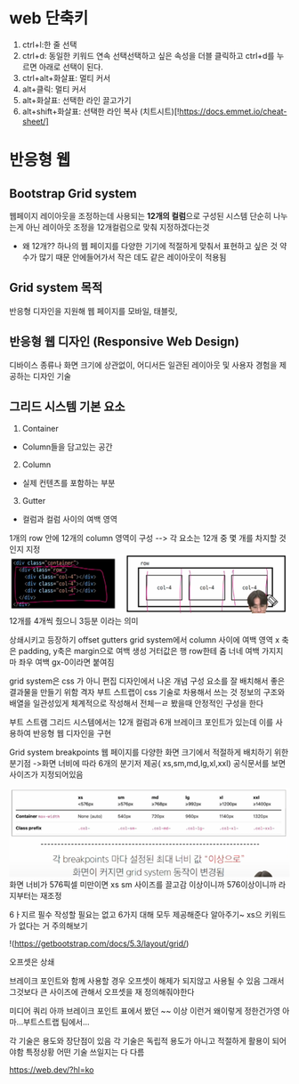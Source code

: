# web 단축키
1. ctrl+l:한 줄 선택
2. ctrl+d: 동일한 키워드 연속 선택선택하고 싶은 속성을 더블 클릭하고 ctrl+d를 누르면 아래로 선택이 된다.
3. ctrl+alt+화살표: 멀티 커서
4. alt+클릭: 멀티 커서
5. alt+화살표: 선택한 라인 끌고가기
6. alt+shift+화살표: 선택한 라인 복사
(치트시트)[!https://docs.emmet.io/cheat-sheet/]


# 반응형 웹
## Bootstrap Grid system
웹페이지 레이아웃을 조정하는데 사용되는 **12개의 컬럼**으로 구성된 시스템
단순히 나누는게 아닌 레이아웃 조정을 12개컬럼으로 맞춰 지정하겠다는것
* 왜 12개??
  하나의 웹 페이지를 다양한 기기에 적절하게 맞춰서 표현하고 싶은 것
  약수가 많기 때문
  안에들어가서 작은 데도 같은 레이아웃이 적용됨

## Grid system 목적

반응형 디자인을 지원해 웹 페이지를 모바일, 태블릿,
## 반응형 웹 디자인 (Responsive Web Design)
디바이스 종류나 화면 크기에 상관없이, 어디서든 일관된 레이아웃 및 사용자 경험을 제공하는 디자인 기술

## 그리드 시스템 기본 요소
1. Container
  * Column들을 담고있는 공간
2. Column
  * 실제 컨텐츠를 포함하는 부분
3. Gutter
  * 컬럼과 컬럼 사이의 여백 영역

1개의 row 안에 12개의 column 영역이 구성
--> 각 요소는 12개 중 몇 개를 차지할 것인지 지정
![Alt text](image-12.png)
12개를 4개씩 줬으니 3등분 이라는 의미

상쇄시키고 등장하기 offset
gutters
grid system에서 column 사이에 여백 영역 x 축은 padding, y축은 margin으로 여백 생성
거터값은 행 row한테 줌
너네 여백 가지지 마
좌우 여백 gx-0이라면 붙여짐

grid system은
css 가 아니 편집 디자인에서 나온 개념
구성 요소를 잘 배치해서 좋은 결과물을 만들기 위함
격자
부트 스트랩이 css 기술로 차용해서 쓰는 것
정보의 구조와 배열을 일관성있게 체계적으로 작성해서 전체ㅡㄹ 봤을때 안정적인 구성을 한다

부트 스트램 그리드 시스템에서는 12개 컬럼과 6개 브레이크 포인트가 있는데 이를 사용하여 반응형 웹 디자인을 구현

Grid system breakpoints
웹 페이지를 다양한 화면 크기에서 적절하게 배치하기 위한 분기점 ->화면 너비에 따라 6개의 분기저 제공( xs,sm,md,lg,xl,xxl)
공식문서를 보면 사이즈가 지정되어있음

![Alt text](image-13.png)
화면 너비가 576픽셀 미만이면 xs
sm 사이즈를 끌고감
이상이니까
576이상이니까
라지부터는 재조정

6ㅏ지르 필수 작성할 필요는 없고 6가지 대해 모두 제공해준다 알아주기~
xs으 키워드가 없다는 거 주의해보기

!(https://getbootstrap.com/docs/5.3/layout/grid/)

오프셋은 상쇄

브레이크 포인트와 함께 사용할 경우 오프셋이 해제가 되지않고 사용될 수 있음
그래서 그것보다 큰 사이즈에 관해서 오프셋을 재 정의해줘야한다


미디어 쿼리
아까 브레이크 포인트 표에서 봤던 ~~ 이상 이런거
왜이렇게 정한건가영
아마...부트스트랩 팀에서...

각 기술은 용도와 장단점이 있음
 각 기술은 독립적 용도가 아니고 적절하게 활용이 되어야함
 특정상황 어떤 기술 쓰일지는 다 다름

 https://web.dev/?hl=ko